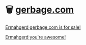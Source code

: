 # 🗑️ [gerbage.com](http://gerbage.com/#gerbage.com+is+for+sale!)

[Ermahgerd gerbage.com is for sale!](http://gerbage.com/#gerbage.com+is+for+sale!)

[Ermahgerd you're awesome!](http://gerbage.com/#you're+awesome!)

